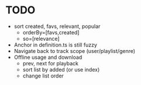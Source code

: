 # TODO

* sort created, favs, relevant, popular
    * orderBy=[favs,created]
    * so=[relevance]
* Anchor in definition.ts is still fuzzy
* Navigate back to track scope (user/playlist/genre)
* Offline usage and download
    * prev, next for playback
    * sort list by added (or use index)
    * change list order